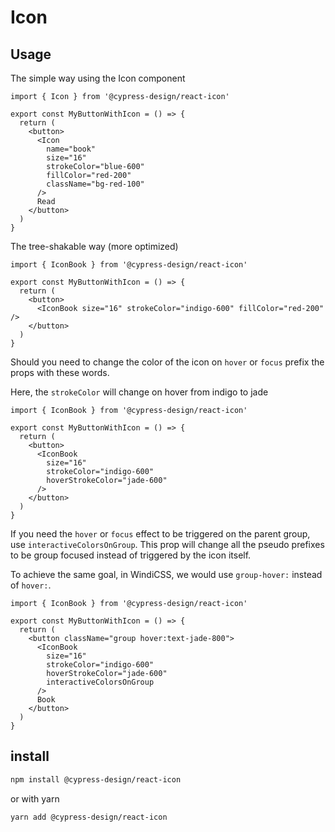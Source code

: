 # Icon

## Usage

The simple way using the Icon component

```tsx
import { Icon } from '@cypress-design/react-icon'

export const MyButtonWithIcon = () => {
  return (
    <button>
      <Icon
        name="book"
        size="16"
        strokeColor="blue-600"
        fillColor="red-200"
        className="bg-red-100"
      />
      Read
    </button>
  )
}
```

The tree-shakable way (more optimized)

```tsx
import { IconBook } from '@cypress-design/react-icon'

export const MyButtonWithIcon = () => {
  return (
    <button>
      <IconBook size="16" strokeColor="indigo-600" fillColor="red-200" />
    </button>
  )
}
```

Should you need to change the color of the icon on `hover` or `focus` prefix the props with these words.

Here, the `strokeColor` will change on hover from indigo to jade

```tsx
import { IconBook } from '@cypress-design/react-icon'

export const MyButtonWithIcon = () => {
  return (
    <button>
      <IconBook
        size="16"
        strokeColor="indigo-600"
        hoverStrokeColor="jade-600"
      />
    </button>
  )
}
```

If you need the `hover` or `focus` effect to be triggered on the parent group, use `interactiveColorsOnGroup`.
This prop will change all the pseudo prefixes to be group focused instead of triggered by the icon itself.

To achieve the same goal, in WindiCSS, we would use `group-hover:` instead of `hover:`.

```tsx
import { IconBook } from '@cypress-design/react-icon'

export const MyButtonWithIcon = () => {
  return (
    <button className="group hover:text-jade-800">
      <IconBook
        size="16"
        strokeColor="indigo-600"
        hoverStrokeColor="jade-600"
        interactiveColorsOnGroup
      />
      Book
    </button>
  )
}
```

## install

```bash
npm install @cypress-design/react-icon
```

or with yarn

```bash
yarn add @cypress-design/react-icon
```
